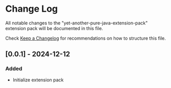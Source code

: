 # Change Log

All notable changes to the "yet-another-pure-java-extension-pack" extension pack will be documented in this file.

Check [Keep a Changelog](http://keepachangelog.com/) for recommendations on how to structure this file.

## [0.0.1] - 2024-12-12

### Added

- Initialize extension pack
